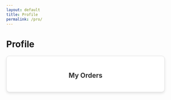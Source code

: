 ```yaml
---
layout: default
title: Profile
permalink: /pro/
---
```


# Profile




<div id="ordersContainer" class="orders-container">
  <h2>My Orders</h2>
  <div id="ordersList" class="orders-list"></div>
</div>




<style>
  .orders-container {
  max-width: 800px;
  margin: 20px auto;
  padding: 20px;
  border: 1px solid #ddd;
  border-radius: 10px;
  background-color: #fff;
  box-shadow: 0 4px 8px rgba(0, 0, 0, 0.1);
  overflow: hidden;
}

.orders-container h2 {
  text-align: center;
  margin-bottom: 20px;
  color: #333;
}

.orders-list {
  max-height: 400px; /* Limits the height and enables scrolling */
  overflow-y: auto;
  padding-right: 10px;
}

.order-item {
  margin-bottom: 10px;
  border: 1px solid #ddd;
  border-radius: 8px;
  background-color: #f7f7f7;
  overflow: hidden;
}

.order-header {
  background-color: #4caf50;
  color: #fff;
  padding: 10px;
  cursor: pointer;
  font-size: 16px;
  font-weight: bold;
  display: flex;
  justify-content: space-between;
  align-items: center;
}

.order-header:hover {
  background-color: #45a049;
}

.order-header .toggle-icon {
  font-size: 18px;
}

.order-details {
  display: none; /* Initially hidden */
  padding: 15px;
  font-size: 14px;
  line-height: 1.6;
  background-color: #fff;
}

.order-details p {
  margin: 5px 0;
}

.order-details strong {
  font-weight: bold;
}

</style>


<script>
  document.addEventListener("DOMContentLoaded", () => {
  const ordersJsonUrl =
    "https://raw.githubusercontent.com/m-cochran/Randomerr/main/orders.json"; // URL to the JSON file

  // Retrieve the logged-in user's email from localStorage
  const loggedInUserEmail = localStorage.getItem("userEmail") || "johndoe@example.com"; // Replace with fallback if needed
  const ordersList = document.getElementById("ordersList");

  // Fetch orders.json
  fetch(ordersJsonUrl)
    .then((response) => {
      if (!response.ok) {
        throw new Error(`Failed to load orders.json: ${response.status}`);
      }
      return response.json();
    })
    .then((data) => {
      // Filter orders based on the logged-in user's email
      const userOrders = data.filter((order) => order.Email.trim().toLowerCase() === loggedInUserEmail.trim().toLowerCase());

      // Check if the user has matching orders
      if (userOrders.length === 0) {
        ordersList.innerHTML = `<p>No orders found for ${loggedInUserEmail}.</p>`;
      } else {
        // Populate the collapsible list with filtered orders
        ordersList.innerHTML = ""; // Clear existing content
        userOrders.forEach((order, index) => {
          const listItem = document.createElement("div");
          listItem.classList.add("order-item");
          listItem.innerHTML = `
            <div class="order-header" onclick="toggleOrderDetails(${index})">
              <span>Order ID: ${order["Order ID"]}</span>
              <span class="toggle-icon">+</span>
            </div>
            <div class="order-details" id="orderDetails-${index}">
              <p><strong>Name:</strong> ${order.Name}</p>
              <p><strong>Email:</strong> ${order.Email}</p>
              <p><strong>Order Date:</strong> ${order["Order Date"]}</p>
              <p><strong>Total Amount:</strong> $${order["Total Amount"]}</p>
              <p><strong>Item Name:</strong> ${order["Item Name"]}</p>
              <p><strong>Quantity:</strong> ${order["Item Quantity"]}</p>
              <p><strong>Shipping Address:</strong><br>
                 ${order["Shipping Street"]}, ${order["Shipping City"]}, ${order["Shipping State"]} ${order["Shipping Postal"]}, ${order["Shipping Country"]}
              </p>
              <p><strong>Tracking Number:</strong> ${order["Tracking Number"]}</p>
            </div>
          `;
          ordersList.appendChild(listItem);
        });
      }
    })
    .catch((error) => {
      console.error("Error fetching orders.json:", error);
      ordersList.innerHTML = `<p>Failed to load order data. Please try again later.</p>`;
    });
});

// Function to toggle order details visibility
function toggleOrderDetails(index) {
  const details = document.getElementById(`orderDetails-${index}`);
  const icon = details.previousElementSibling.querySelector(".toggle-icon");
  if (details.style.display === "block") {
    details.style.display = "none";
    icon.textContent = "+";
  } else {
    details.style.display = "block";
    icon.textContent = "-";
  }
}
</script>
